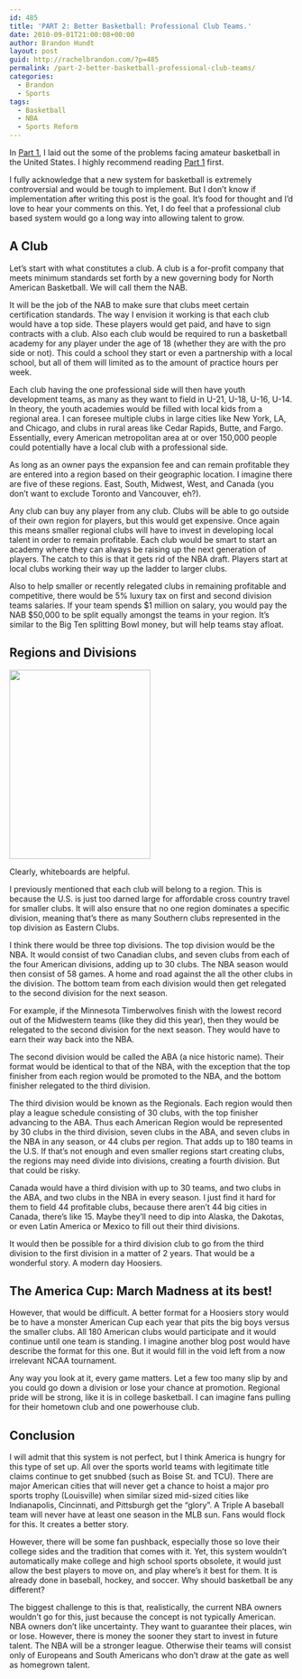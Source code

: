 ```yaml
---
id: 485
title: 'PART 2: Better Basketball: Professional Club Teams.'
date: 2010-09-01T21:00:08+00:00
author: Brandon Hundt
layout: post
guid: http://rachelbrandon.com/?p=485
permalink: /part-2-better-basketball-professional-club-teams/
categories:
  - Brandon
  - Sports
tags:
  - Basketball
  - NBA
  - Sports Reform
---
```

In [Part 1](/part-1-saving-american-basketball), I laid out the some of the problems facing amateur basketball in the United States. I highly recommend reading [Part 1](/part-1-saving-american-basketball) first.

I fully acknowledge that a new system for basketball is extremely controversial and would be tough to implement. But I don’t know if implementation after writing this post is the goal.<!--more--> It’s food for thought and I’d love to hear your comments on this. Yet, I do feel that a professional club based system would go a long way into allowing talent to grow.

## A Club

Let’s start with what constitutes a club. A club is a for-profit company that meets minimum standards set forth by a new governing body for North American Basketball. We will call them the NAB.

It will be the job of the NAB to make sure that clubs meet certain certification standards. The way I envision it working is that each club would have a top side. These players would get paid, and have to sign contracts with a club. Also each club would be required to run a basketball academy for any player under the age of 18 (whether they are with the pro side or not). This could a school they start or even a partnership with a local school, but all of them will limited as to the amount of practice hours per week.

Each club having the one professional side will then have youth development teams, as many as they want to field in U-21, U-18, U-16, U-14. In theory, the youth academies would be filled with local kids from a regional area. I can foresee multiple clubs in large cities like New York, LA, and Chicago, and clubs in rural areas like Cedar Rapids, Butte, and Fargo. Essentially, every American metropolitan area at or over 150,000 people could potentially have a local club with a professional side.

As long as an owner pays the expansion fee and can remain profitable they are entered into a region based on their geographic location. I imagine there are five of these regions. East, South, Midwest, West, and Canada (you don’t want to exclude Toronto and Vancouver, eh?).

Any club can buy any player from any club. Clubs will be able to go outside of their own region for players, but this would get expensive. Once again this means smaller regional clubs will have to invest in developing local talent in order to remain profitable. Each club would be smart to start an academy where they can always be raising up the next generation of players. The catch to this is that it gets rid of the NBA draft. Players start at local clubs working their way up the ladder to larger clubs.

Also to help smaller or recently relegated clubs in remaining profitable and competitive, there would be 5% luxury tax on first and second division teams salaries. If your team spends $1 million on salary, you would pay the NAB $50,000 to be split equally amongst the teams in your region. It’s similar to the Big Ten splitting Bowl money, but will help teams stay afloat.

## Regions and Divisions

<div class="right">
  <a href="http://rachel.brandonhundt.com/wp-content/uploads/2010/09/IMG_20100829_153740.jpg"><img class="alignright size-full wp-image-490" title="IMG_20100829_153740-sm" src="http://rachel.brandonhundt.com/wp-content/uploads/2010/09/IMG_20100829_153740-sm.jpg" alt="" width="250" height="335" srcset="https://rachelbrandon.com/wp-content/uploads/2010/09/IMG_20100829_153740-sm.jpg 250w, https://rachelbrandon.com/wp-content/uploads/2010/09/IMG_20100829_153740-sm-223x300.jpg 223w" sizes="(max-width: 250px) 100vw, 250px" /></a></p> 
  
  <p class="wp-caption-text">
    Clearly, whiteboards are helpful.
  </p>
</div>

I previously mentioned that each club will belong to a region. This is because the U.S. is just too darned large for affordable cross country travel for smaller clubs. It will also ensure that no one region dominates a specific division, meaning that’s there as many Southern clubs represented in the top division as Eastern Clubs.

I think there would be three top divisions. The top division would be the NBA. It would consist of two Canadian clubs, and seven clubs from each of the four American divisions, adding up to 30 clubs. The NBA season would then consist of 58 games. A home and road against the all the other clubs in the division. The bottom team from each division would then get relegated to the second division for the next season.

For example, if the Minnesota Timberwolves finish with the lowest record out of the Midwestern teams (like they did this year), then they would be relegated to the second division for the next season. They would have to earn their way back into the NBA.

The second division would be called the ABA (a nice historic name). Their format would be identical to that of the NBA, with the exception that the top finisher from each region would be promoted to the NBA, and the bottom finisher relegated to the third division.

The third division would be known as the Regionals. Each region would then play a league schedule consisting of 30 clubs, with the top finisher advancing to the ABA. Thus each American Region would be represented by 30 clubs in the third division, seven clubs in the ABA, and seven clubs in the NBA in any season, or 44 clubs per region. That adds up to 180 teams in the U.S. If that’s not enough and even smaller regions start creating clubs, the regions may need divide into divisions, creating a fourth division. But that could be risky.

Canada would have a third division with up to 30 teams, and two clubs in the ABA, and two clubs in the NBA in every season. I just find it hard for them to field 44 profitable clubs, because there aren’t 44 big cities in Canada, there’s like 15. Maybe they’ll need to dip into Alaska, the Dakotas, or even Latin America or Mexico to fill out their third divisions.

It would then be possible for a third division club to go from the third division to the first division in a matter of 2 years. That would be a wonderful story. A modern day Hoosiers.

## The America Cup: March Madness at its best!

However, that would be difficult. A better format for a Hoosiers story would be to have a monster American Cup each year that pits the big boys versus the smaller clubs. All 180 American clubs would participate and it would continue until one team is standing. I imagine another blog post would have describe the format for this one. But it would fill in the void left from a now irrelevant NCAA tournament.

Any way you look at it, every game matters. Let a few too many slip by and you could go down a division or lose your chance at promotion. Regional pride will be strong, like it is in college basketball. I can imagine fans pulling for their hometown club and one powerhouse club.

## Conclusion

I will admit that this system is not perfect, but I think America is hungry for this type of set up. All over the sports world teams with legitimate title claims continue to get snubbed (such as Boise St. and TCU). There are major American cities that will never get a chance to hoist a major pro sports trophy (Louisville) when similar sized mid-sized cities like Indianapolis, Cincinnati, and Pittsburgh get the “glory”. A Triple A baseball team will never have at least one season in the MLB sun. Fans would flock for this. It creates a better story.

However, there will be some fan pushback, especially those so love their college sides and the tradition that comes with it. Yet, this system wouldn’t automatically make college and high school sports obsolete, it would just allow the best players to move on, and play where’s it best for them. It is already done in baseball, hockey, and soccer. Why should basketball be any different?

The biggest challenge to this is that, realistically, the current NBA owners wouldn’t go for this, just because the concept is not typically American. NBA owners don’t like uncertainty. They want to guarantee their places, win or lose. However, there is money the sooner they start to invest in future talent. The NBA will be a stronger league. Otherwise their teams will consist only of Europeans and South Americans who don’t draw at the gate as well as homegrown talent.